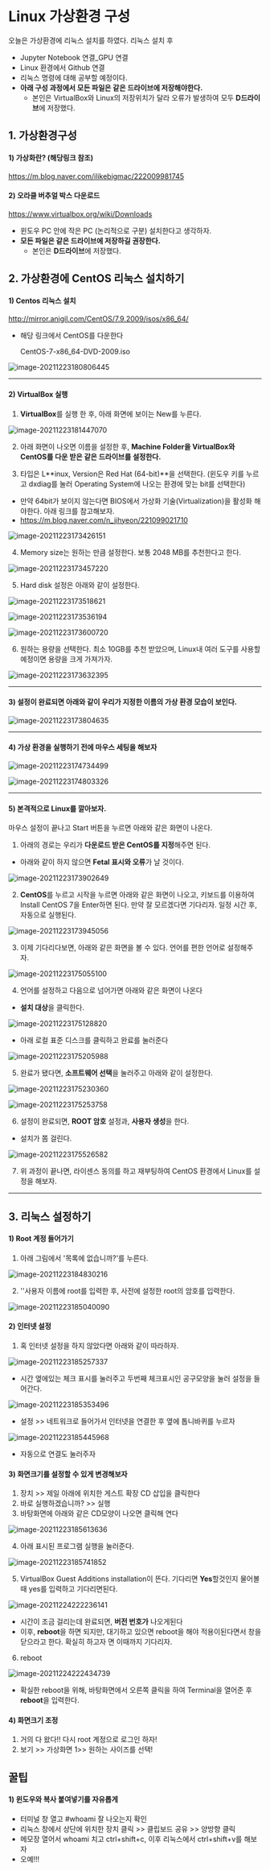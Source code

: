 # Linux 가상환경 구성

오늘은 가상환경에 리눅스 설치를 하였다. 
리눅스 설치 후

-  Jupyter Notebook 연결_GPU 연결
-  Linux 환경에서 Github 연결
-  리눅스 명령에 대해 공부할 예정이다.
-  **아래 구성 과정에서 모든 파일은 같은 드라이브에 저장해야한다.**
   -  본인은 VirtualBox와 Linux의 저장위치가 달라 오류가 발생하여 모두 **D드라이브**에 저장했다. 


## 1. 가상환경구성

#### 1) 가상화란? (해당링크 참조)

https://m.blog.naver.com/ilikebigmac/222009981745

#### 2) 오라클 버추얼 박스 다운로드
https://www.virtualbox.org/wiki/Downloads

- 윈도우 PC 안에 작은 PC (논리적으로 구분) 설치한다고 생각하자.
- **모든 파일은 같은 드라이브에 저장하길 권장한다.** 
  - 본인은 **D드라이브**에 저장했다. 


## 2. 가상환경에 CentOS 리눅스 설치하기


#### 1) Centos 리눅스 설치

http://mirror.anigil.com/CentOS/7.9.2009/isos/x86_64/

- 해당 링크에서 CentOS를 다운한다

  CentOS-7-x86_64-DVD-2009.iso

![image-20211223180806445](Linux_download.assets/image-20211223180806445.png)



---

#### 2) VirtualBox 실행

1. **VirtualBox**를 실행 한 후, 아래 화면에 보이는 New를 누른다.

![image-20211223181447070](Linux_download.assets/image-20211223181447070.png)



2. 아래 화면이 나오면 이름을 설정한 후, **Machine Folder을 VirtualBox와 CentOS를 다운 받은 같은 드라이브를 설정한다.** 

3. 타입은 L**inux, Version은 Red Hat (64-bit)**을 선택한다. (윈도우 키를 누르고 dxdiag를 눌러 Operating System에 나오는 환경에 맞는 bit를 선택한다)

- 만약 64bit가 보이지 않는다면 BIOS에서 가상화 기술(Virtualization)을 활성화 해야한다. 아래 링크를 참고해보자.
- https://m.blog.naver.com/n_jihyeon/221099021710

![image-20211223173426151](Linux_download.assets/image-20211223173426151.png)



4. Memory size는 원하는 만큼 설정한다. 보통 2048 MB를 추천한다고 한다.



![image-20211223173457220](Linux_download.assets/image-20211223173457220.png)



5. Hard disk 설정은 아래와 같이 설정한다. 

![image-20211223173518621](Linux_download.assets/image-20211223173518621.png)



![image-20211223173536194](Linux_download.assets/image-20211223173536194.png)

![image-20211223173600720](Linux_download.assets/image-20211223173600720.png)

6. 원하는 용량을 선택한다. 최소 10GB를 추천 받았으며, Linux내 여러 도구를 사용할 예정이면 용량을 크게 가져가자. 

![image-20211223173632395](Linux_download.assets/image-20211223173632395.png)



---
#### 3) 설정이 완료되면 아래와 같이 우리가 지정한 이름의 가상 환경 모습이 보인다. 

![image-20211223173804635](Linux_download.assets/image-20211223173804635.png)



---

#### 4) 가상 환경을 실행하기 전에 마우스 세팅을 해보자


![image-20211223174734499](Linux_download.assets/image-20211223174734499.png)

![image-20211223174803326](Linux_download.assets/image-20211223174803326.png)



---

#### 5) 본격적으로 Linux를 깔아보자.

마우스 설정이 끝나고 Start 버튼을 누르면 아래와 같은 화면이 나온다.

1. 아래의 경로는 우리가 **다운로드 받은 CentOS를 지정**해주면 된다. 

- 아래와 같이 하지 않으면 **Fetal 표시와 오류**가 날 것이다. 

![image-20211223173902649](Linux_download.assets/image-20211223173902649.png)

2. **CentOS**를 누르고 시작을 누르면 아래와 같은 화면이 나오고, 키보드를 이용하여 Install CentOS 7을 Enter하면 된다. 만약 잘 모르겠다면 기다리자. 일정 시간 후, 자동으로 실행된다.

![image-20211223173945056](Linux_download.assets/image-20211223173945056.png)



3. 이제 기다리다보면, 아래와 같은 화면을 볼 수 있다. 언어를 편한 언어로 설정해주자. 

![image-20211223175055100](Linux_download.assets/image-20211223175055100.png)



4. 언어를 설정하고 다음으로 넘어가면 아래와 같은 화면이 나온다

- **설치 대상**을 클릭한다.

![image-20211223175128820](Linux_download.assets/image-20211223175128820.png)



- 아래 로컬 표준 디스크를 클릭하고 완료를 눌러준다

![image-20211223175205988](Linux_download.assets/image-20211223175205988.png)



5. 완료가 됐다면, **소프트웨어 선택**을 눌러주고 아래와 같이 설정한다. 

![image-20211223175230360](Linux_download.assets/image-20211223175230360.png)

![image-20211223175253758](Linux_download.assets/image-20211223175253758.png)



6. 설정이 완료되면, **ROOT 암호** 설정과, **사용자 생성**을 한다.

- 설치가 쫌 걸린다. 

![image-20211223175526582](Linux_download.assets/image-20211223175526582.png)



7. 위 과정이 끝나면, 라이센스 동의를 하고 재부팅하여 CentOS 환경에서 Linux를 설정을 해보자.



---

## 3. 리눅스 설정하기

#### 1) Root 계정 들어가기

1. 아래 그림에서 '목록에 없습니까?'를 누른다.

![image-20211223184830216](Linux_download.assets/image-20211223184830216.png)



2. ''사용자 이름에 root를 입력한 후, 사전에 설정한 root의 암호를 입력한다.

![image-20211223185040090](Linux_download.assets/image-20211223185040090.png)



#### 2) 인터넷 설정

1. 혹 인터넷 설정을 하지 않았다면 아래와 같이 따라하자. 

![image-20211223185257337](Linux_download.assets/image-20211223185257337.png)

- 시간 옆에있는 체크 표시를 눌러주고 두번째 체크표시인 공구모양을 눌러 설정을 들어간다.

![image-20211223185353496](Linux_download.assets/image-20211223185353496.png)

- 설정 >> 네트워크로 들어가서 인터넷을 연결한 후 옆에 톱니바퀴를 누르자

![image-20211223185445968](Linux_download.assets/image-20211223185445968.png)

- 자동으로 연결도 눌러주자



#### 3) 화면크기를 설정할 수 있게 변경해보자

1. 장치 >> 제일 아래에 위치한 게스트 확장 CD 삽입을 클릭한다
2. 바로 실행하겠습니까? >> 실행
3. 바탕화면에 아래와 같은 CD모양이 나오면 클릭해 연다

 ![image-20211223185613636](Linux_download.assets/image-20211223185613636.png)



4. 아래 표시된 프로그램 실행을 눌러준다.

![image-20211223185741852](Linux_download.assets/image-20211223185741852.png)



5. VirtualBox Guest Additions installation이 뜬다. 기다리면 **Yes**할것인지 물어볼 때 yes를 입력하고 기다리면된다. 

![image-20211224222236141](Linux_download.assets/image-20211224222236141.png)

- 시간이 조금 걸리는데 완료되면, **버전 번호가** 나오게된다
- 이후, **reboot**을 하면 되지만, 대기하고 있으면 reboot을 해야 적용이된다면서 창을 닫으라고 한다. 확실히 하고자 면 이때까지 기다리자. 

6. reboot

![image-20211224222434739](Linux_download.assets/image-20211224222434739.png)

- 확실한 reboot을 위해, 바탕화면에서 오른쪽 클릭을 하여 Terminal을 열어준 후 **reboot**을 입력한다.



#### 4) 화면크기 조정

1. 거의 다 왔다!! 다시 root 계정으로 로그인 하자! 
1. 보기 >> 가상화면 1>> 원하는 사이즈를 선택!





## 꿀팁

#### 1) 윈도우와 복사 붙여넣기를 자유롭게

- 터미널 창 열고 #whoami 잘 나오는지 확인
- 리눅스 창에서 상단에 위치한 장치 클릭 >> 클립보드 공유 >> 양방향 클릭
- 메모장 열어서 whoami 치고 ctrl+shift+c, 이후 리눅스에서 ctrl+shift+v를 해보자
- 오예!!!
